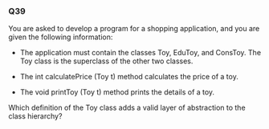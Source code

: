 ### Q39

You are asked to develop a program for a shopping application, and you are given the following information:

* The application must contain the classes Toy, EduToy, and ConsToy. The Toy class is the superclass of the other two classes.  

* The int calculatePrice (Toy t) method calculates the price of a toy.  

* The void printToy (Toy t) method prints the details of a toy.  

Which definition of the Toy class adds a valid layer of abstraction to the class hierarchy?
